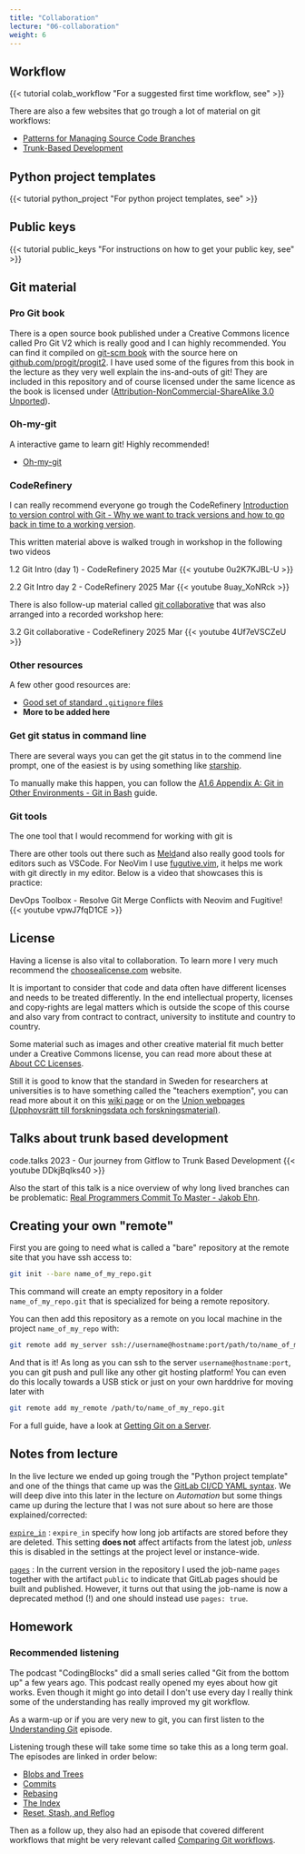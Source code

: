 ```yaml
---
title: "Collaboration"
lecture: "06-collaboration"
weight: 6
---
```


## Workflow

{{< tutorial colab_workflow "For a suggested first time workflow, see" >}}

There are also a few websites that go trough a lot of material on git workflows:

- [Patterns for Managing Source Code Branches](https://martinfowler.com/articles/branching-patterns.html#BasePatterns)
- [Trunk-Based Development](https://trunkbaseddevelopment.com/)

## Python project templates

{{< tutorial python_project "For python project templates, see" >}}

## Public keys

{{< tutorial public_keys "For instructions on how to get your public key, see" >}}

## Git material

### Pro Git book

There is a open source book published under a Creative Commons licence called Pro Git V2 which is
really good and I can highly recommended. You can find it compiled on [git-scm
book](https://git-scm.com/book/en/v2) with the source here on
[github.com/progit/progit2](https://github.com/progit/progit2). I have used some of the figures from
this book in the lecture as they very well explain the ins-and-outs of git! They are included in
this repository and of course licensed under the same licence as the book is licensed under
([Attribution-NonCommercial-ShareAlike 3.0
Unported](https://creativecommons.org/licenses/by-nc-sa/3.0)).

### Oh-my-git

A interactive game to learn git! Highly recommended!

- [Oh-my-git](https://ohmygit.org/)

### CodeRefinery

I can really recommend everyone go trough the CodeRefinery [Introduction to version control with Git - Why we want to track versions and how to go back in time to a working version](https://coderefinery.github.io/git-intro/). 

This written material above is walked trough in workshop in the following two videos

1.2 Git Intro (day 1) - CodeRefinery 2025 Mar
{{< youtube 0u2K7KJBL-U >}}

2.2 Git Intro day 2 - CodeRefinery 2025 Mar
{{< youtube 8uay_XoNRck >}}

There is also follow-up material called [git collaborative](https://coderefinery.github.io/git-collaborative/) that was also arranged into a recorded workshop here:

3.2 Git collaborative - CodeRefinery 2025 Mar
{{< youtube 4Uf7eVSCZeU >}}

### Other resources

A few other good resources are:

- [Good set of standard `.gitignore` files](https://github.com/github/gitignore)
- **More to be added here**

### Get git status in command line

There are several ways you can get the git status in to the commend line prompt, one of the easiest is by using something like [starship](https://starship.rs/). 

To manually make this happen, you can follow the [A1.6 Appendix A: Git in Other Environments - Git in Bash](https://git-scm.com/book/en/v2/Appendix-A%3A-Git-in-Other-Environments-Git-in-Bash) guide.

### Git tools

The one tool that I would recommend for working with git is []()

There are other tools out there such as [Meld](https://gnome.pages.gitlab.gnome.org/meld/#)and also
really good tools for editors such as VSCode. For NeoVim I use [fugutive.vim](https://github.com/tpope/vim-fugitive), it helps me work with git directly in my editor. Below is a video that showcases this is practice:

DevOps Toolbox - Resolve Git Merge Conflicts with Neovim and Fugitive!
{{< youtube vpwJ7fqD1CE >}}

## License

Having a license is also vital to collaboration. To learn more I very much recommend the [choosealicense.com](https://choosealicense.com/) website.

It is important to consider that code and data often have different licenses and needs to be treated
differently. In the end intellectual property, licenses and copy-rights are legal matters which is
outside the scope of this course and also vary from contract to contract, university to institute
and country to country.

Some material such as images and other creative material fit much better under a Creative Commons
license, you can read more about these at [About CC Licenses](https://creativecommons.org/share-your-work/cclicenses/).

Still it is good to know that the standard in Sweden for researchers at universities is to have
something called the "teachers exemption", you can read more about it on this [wiki page](https://sv.wikipedia.org/wiki/L%C3%A4rarundantag) or on the [Union webpages (Upphovsrätt till forskningsdata och forskningsmaterial)](https://sulf.se/jobb-lon-och-villkor/upphovsratt/upphovsratt-till-forskningsdata-och-forskningsmaterial/).

## Talks about trunk based development

code.talks 2023 - Our journey from Gitflow to Trunk Based Development
{{< youtube DDkjBqlks40 >}}

Also the start of this talk is a nice overview of why long lived branches can be problematic: [Real Programmers Commit To Master - Jakob Ehn](https://www.youtube.com/watch?v=hL1OZfgoZGk).


## Creating your own "remote"

First you are going to need what is called a "bare" repository at the remote site that you have ssh
access to:

```bash
git init --bare name_of_my_repo.git
```

This command will create an empty repository in a folder `name_of_my_repo.git` that is specialized for being a remote repository.

You can then add this repository as a remote on you local machine in the project `name_of_my_repo` with:

```bash
git remote add my_server ssh://username@hostname:port/path/to/name_of_my_repo.git
```

And that is it! As long as you can ssh to the server `username@hostname:port`, you can git push and
pull like any other git hosting platform! You can even do this locally towards a USB stick or just
on your own harddrive for moving later with

```bash
git remote add my_remote /path/to/name_of_my_repo.git 
```

For a full guide, have a look at [Getting Git on a Server](https://git-scm.com/book/en/v2/Git-on-the-Server-Getting-Git-on-a-Server).


## Notes from lecture

In the live lecture we ended up going trough the "Python project template" and one of the things
that came up was the [GitLab CI/CD YAML syntax](https://docs.gitlab.com/ci/yaml/). We will deep dive
into this later in the lecture on *Automation* but some things came up during the lecture that I was
not sure about so here are those explained/corrected:

[`expire_in`](https://docs.gitlab.com/ci/yaml/#artifactsexpire_in)
: `expire_in` specify how long job artifacts are stored before they are deleted. This setting **does not** affect artifacts from the latest job, *unless* this is disabled in the settings at the project level or instance-wide.

[`pages`](https://docs.gitlab.com/ci/yaml/#pages)
: In the current version in the repository I used the job-name `pages` together with the artifact
`public` to indicate that GitLab pages should be built and published. However, it turns out that
using the job-name is now a deprecated method (!) and one should instead use `pages: true`.


## Homework

### Recommended listening

The podcast "CodingBlocks" did a small series called "Git from the bottom up" a few years ago. This podcast really opened my eyes about how git works. Even though it might go into detail I don't use every day I really think some of the understanding has really improved my git workflow.

As a warm-up or if you are very new to git, you can first listen to the [Understanding Git](https://www.codingblocks.net/podcast/understanding-git/) episode.

Listening trough these will take some time so take this as a long term goal. The episodes are linked in order below:

- [Blobs and Trees](https://www.codingblocks.net/episode191)
- [Commits](https://www.codingblocks.net/episode192)
- [Rebasing](https://www.codingblocks.net/episode193)
- [The Index](https://www.codingblocks.net/episode194)
- [Reset, Stash, and Reflog](https://www.codingblocks.net/episode195)

Then as a follow up, they also had an episode that covered different workflows that might be very relevant called [Comparing Git workflows](https://www.codingblocks.net/podcast/comparing-git-workflows/).

